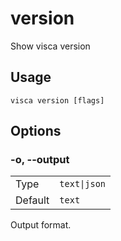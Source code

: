 # version

Show visca version

## Usage

```console
visca version [flags]
```

## Options

### -o, --output

|         |                         |
| ------- | ----------------------- |
| Type    | <code>text\|json</code> |
| Default | <code>text</code>       |

Output format.
